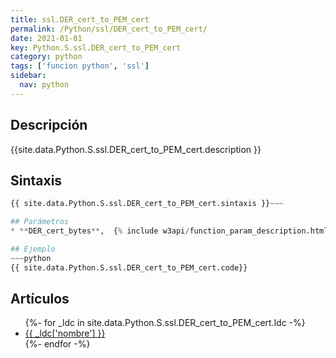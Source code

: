 ```yaml
---
title: ssl.DER_cert_to_PEM_cert
permalink: /Python/ssl/DER_cert_to_PEM_cert/
date: 2021-01-01
key: Python.S.ssl.DER_cert_to_PEM_cert
category: python
tags: ['funcion python', 'ssl']
sidebar: 
  nav: python
---
```


## Descripción
{{site.data.Python.S.ssl.DER_cert_to_PEM_cert.description }}

## Sintaxis
~~~python
{{ site.data.Python.S.ssl.DER_cert_to_PEM_cert.sintaxis }}~~~

## Parámetros
* **DER_cert_bytes**,  {% include w3api/function_param_description.html propiedad=site.data.Python.S.ssl.DER_cert_to_PEM_cert valor="DER_cert_bytes" %}

## Ejemplo
~~~python
{{ site.data.Python.S.ssl.DER_cert_to_PEM_cert.code}}
~~~

## Artículos
<ul>
{%- for _ldc in site.data.Python.S.ssl.DER_cert_to_PEM_cert.ldc -%}
   <li>
       <a href="{{_ldc['url'] }}">{{ _ldc['nombre'] }}</a>
   </li>
{%- endfor -%}
</ul>
